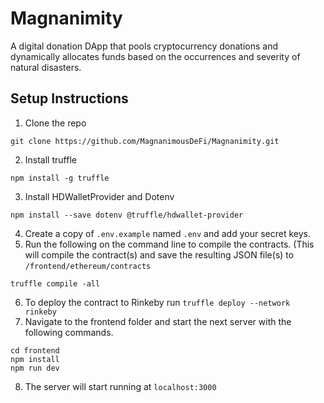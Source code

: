 # Magnanimity
A digital donation DApp that pools cryptocurrency donations and dynamically allocates funds based on the occurrences and severity of natural disasters.

## Setup Instructions

1. Clone the repo
```
git clone https://github.com/MagnanimousDeFi/Magnanimity.git
```

2. Install truffle
```
npm install -g truffle
```

3. Install HDWalletProvider and Dotenv
```
npm install --save dotenv @truffle/hdwallet-provider
```
4. Create a copy of `.env.example` named `.env` and add your secret keys.
5. Run the following on the command line to compile the contracts. (This will compile the contract(s) and save the resulting JSON file(s) to `/frontend/ethereum/contracts`
```
truffle compile -all
```

6. To deploy the contract to Rinkeby run `truffle deploy --network rinkeby`
7. Navigate to the frontend folder and start the next server with the following commands.
```
cd frontend
npm install
npm run dev
```
8. The server will start running at `localhost:3000`

